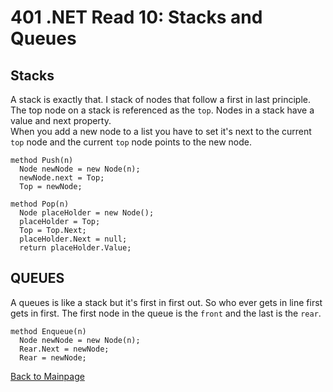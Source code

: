 # 401 .NET Read 10: Stacks and Queues

## Stacks
A stack is exactly that.  I stack of nodes that follow a first in last principle.  The top node on a stack is referenced as the `top`.  Nodes in a stack have a value and next property.  
When you add a new node to a list you have to set it's next to the current `top` node and the current `top` node points to the new node.
```
method Push(n)
  Node newNode = new Node(n);
  newNode.next = Top;
  Top = newNode;
```
```
method Pop(n)
  Node placeHolder = new Node();
  placeHolder = Top;
  Top = Top.Next;
  placeHolder.Next = null;
  return placeHolder.Value;
```

## QUEUES
A queues is like a stack but it's first in first out.  So who ever gets in line first gets in first.  The first node in the queue is the `front` and the last is the `rear`.
```
method Enqueue(n)
  Node newNode = new Node(n);
  Rear.Next = newNode;
  Rear = newNode;
```


[Back to Mainpage](../code-fellows.md)<br>